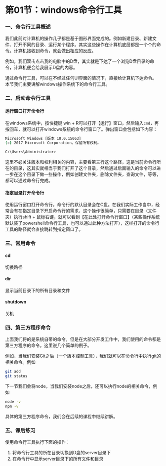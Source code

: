 # 第01节：windows命令行工具


### 一、命令行工具概述

我们此前对计算机的操作几乎都是基于图形界面完成的。例如新建目录、新建文件、打开不同的目录、运行某个程序。其实这些操作在计算机底层都是一个个的命令。计算机接收到命令，就会做出相应的反应。

例如，我们双击点击我的电脑中的D盘，其实就是下达了一个浏览D盘目录的命令，计算机便会给我展示D盘的内容。

通过命令行工具，可以在不经过任何UI界面的情况下，直接给计算机下达命令。本节我们主要讲解windows操作系统下的命令行工具。

### 二、启动命令行工具

#### 运行窗口打开命令行

在windows系统中，按快捷键 win + R可以打开【运行】窗口，然后输入`cmd`，再按回车，就可以打开windows系统的命令行窗口了。弹出窗口会包括如下内容：

``` bash
Microsoft Windows [版本 10.0.15063]
(c) 2017 Microsoft Corporation。保留所有权利。

C:\Users\Administrator>
```

这里不必关注版本和权利相关的内容，主要看第三行这个路径，这是当前命令行所在的目录，这其实就相当于我们打开了这个目录，然后通过后面输入的命令可以进一步在这个目录下做一些操作，例如创建文件夹，删除文件夹，查询文件，等等，都可以通过命令行完成。

#### 指定目录打开命令行

使用运行窗口打开命令行，命令行的默认目录会在C盘。在我们实际工作当中，经常会有在指定目录下开启命令行的需求，这个操作很简单，只需要在目录（文件夹）执行shift + 鼠标右键，就可以看到【在此处打开命令行窗口】（某些操作系统默认装了powershell命令行工具，也可以通过此种方法打开），这样打开的命令行工具的路径就会直接跳转到指定窗口了。

### 三、常用命令

#### cd

切换路径

#### dir

显示当前目录下的所有目录和文件

#### shutdown

关机

### 四、第三方程序命令

上面我们将的是系统自带的命令，但是在大部分开发工作中，我们使用的命令都是第三方程序的命令。这里说几个简单的例子。

例如，当我们安装Git之后（一个版本控制工具），我们就可以在命令行中执行git的相关命令。例如

``` bash
git add 
git status
```

下一节我们会将node，当我们安装node之后，还可以执行node的相关命令，例如

``` bash
node -v
npm -v
```

具体的第三方程序命令，我们会在后续的课程中继续讲解。

### 五、课后练习

使用命令行工具执行下面的操作：

1. 将命令行工具的所在目录切换到D盘的server目录下
2. 在命令行中显示server目录下的所有文件和目录




